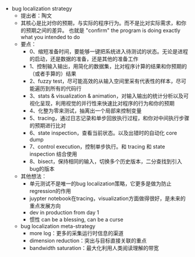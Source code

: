 - bug localization strategy
	- 提出者：陶文
	- 其核心是比对你的预期，与实际的程序行为。而不是比对实际需求，和你的预期之间的差异。
	  也就是 "confirm" the program is doing exactly what you intended to do
	- 要点：
		- 0、缩短准备时间，要能够一键把系统进入待测试的状态。无论是进程的启动，还是数据的准备，还是其他的准备工作
		- 1、控制输入输出，用简化的数据集，比对程序计算的结果和你预期的（或者手算的）结果
		- 2、fuzzy test，尽可能高效的从输入空间里采有代表性的样本，尽可能遍历到所有的代码行
		- 3、stats & visualization & animation，对输入输出的统计分析以及可视化呈现，利用视觉的并行性来快速比对程序的行为和你的预期
		- 4、化整为零来测试，抽离出一个局部来控制变量
		- 5、tracing，通过日志记录和单步回放执行过程，和你对中间执行步骤的预期进行比对
		- 6、state inspection，查看当前状态。以及出错时的自动化 core dump
		- 7、control execution，控制单步执行。和 tracing 和 state inspection 结合使用
		- 8、bisect，保持相同的输入，切换多个历史版本，二分查找到引入bug的版本
	- 其他想法：
		- 单元测试不是唯一的bug localization策略，它更多是做为防止regression的作用
		- juypter notebook在tracing，visualization方面做得很好，是未来的重点发展方向
		- dev in production from day 1
		- 惯性 can be a blessing, can be a curse
	- bug localization meta-strategy
		- more log：更多的采集运行时信息的渠道
		- dimension reduction：突出与目标直接关联的重点
		- bandwidth saturation：最大化利用人类阅读理解的带宽